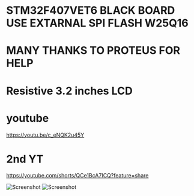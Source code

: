# STM32F407VET6 BLACK BOARD USE EXTARNAL SPI FLASH W25Q16

# MANY THANKS TO PROTEUS FOR HELP

# Resistive 3.2 inches LCD 

# youtube
https://youtu.be/c_eNQK2u45Y
# 2nd YT
https://youtube.com/shorts/QCe1BcA7ICQ?feature=share

![Screenshot](/PICTURES/00.jpg)
![Screenshot](/PICTURES/01.jpg)
